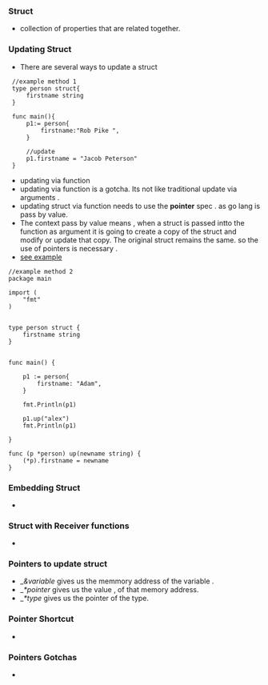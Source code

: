 ### Struct
- collection of properties that are related together.

### Updating Struct
- There are several ways to update a struct 
```
 //example method 1
 type person struct{
     firstname string
 }

 func main(){
     p1:= person{
         firstname:"Rob Pike ",
     }

     //update
     p1.firstname = "Jacob Peterson"
 }
 ```
- updating via function
- updating via function is a gotcha. Its not like traditional update via arguments .
- updating struct via function needs to use the __pointer__ spec . as go lang is pass by value.
- The context pass by value means , when a struct is passed intto the function as argument it is going to create a copy of the struct and modify or update that copy. The original struct remains the same. so the use of pointers is necessary . 
- [see example](https://play.golang.org/p/VKGmERwmNch) 
```
//example method 2
package main

import (
	"fmt"
)


type person struct {
	firstname string
}


func main() {

	p1 := person{
		firstname: "Adam",
	}
	
	fmt.Println(p1)
	
	p1.up("alex")
	fmt.Println(p1)

}

func (p *person) up(newname string) {
	(*p).firstname = newname
}

```

### Embedding Struct
- 

### Struct with Receiver functions
- 

### Pointers to update struct
- __&_variable__ gives us the memmory address of the variable .
- __*_pointer__ gives us the value , of that memory address.
- __*_type__ gives us the pointer of the type.

### Pointer Shortcut
- 

### Pointers Gotchas
- 
